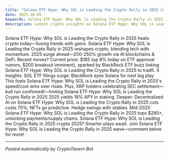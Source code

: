 ```yaml
---
title: "Solana ETF Hype: Why SOL is Leading the Crypto Rally in 2025 Crypto Update 2025"
date: 2025-10-05
keywords: Solana ETF Hype: Why SOL is Leading the Crypto Rally in 2025, crypto news, Solana ETF Hype: Why SOL is Leading the Crypto Rally in 2025 2025, AI trends
description: Latest crypto insights on Solana ETF Hype: Why SOL is Leading the Crypto Rally in 2025 for 2025
---
```

Solana ETF Hype: Why SOL is Leading the Crypto Rally in 2025 heats crypto today—fusing trends with gains. Solana ETF Hype: Why SOL is Leading the Crypto Rally in 2025 reshapes crypto, blending tech with momentum. 2025 surge ahead—200-250% growth via AI blockchains & DeFi. Recent moves? Current price: $185 (up 8% today on ETF approval rumors, $200 breakout imminent), sparked by BlackRock ETF buzz linking Solana ETF Hype: Why SOL is Leading the Crypto Rally in 2025 to tradfi. X insights: SOL ETF filings surge: BlackRock eyes Solana for next big play This fuels Solana ETF Hype: Why SOL is Leading the Crypto Rally in 2025's speed/cost wins over rivals. Plus, XRP holders celebrating SEC settlement—bull run confirmed!—hinting Solana ETF Hype: Why SOL is Leading the Crypto Rally in 2025 2025 yields 18% APY in staking. Deeper: Decentralized AI on Solana ETF Hype: Why SOL is Leading the Crypto Rally in 2025 cuts costs 70%; NFTs go predictive. Hedge swings with stables. Mid-2025: Solana ETF Hype: Why SOL is Leading the Crypto Rally in 2025 tops $280+, unlocking payments/supply chains. Solana ETF Hype: Why SOL is Leading the Crypto Rally in 2025 crypto 2025? Smarter plays await. Join Solana ETF Hype: Why SOL is Leading the Crypto Rally in 2025 wave—comment below for more!

<ins class="adsense" data-ad-client="ca-pub-YOUR_ADSENSE_ID" data-ad-slot="YOUR_AD_SLOT" data-ad-format="auto"></ins>
<script>(adsbygoogle = window.adsbygoogle || []).push({});</script>

---
*Posted automatically by CryptoTavern Bot*
